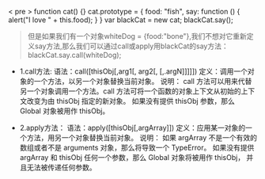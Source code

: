 < pre >
function cat() {}
cat.prototype = {
    food: "fish",
    say: function () {
        alert("I love " + this.food);
    }
}
var blackCat = new cat;
blackCat.say();
</pre>
> 但是如果我们有一个对象whiteDog = {food:"bone"},我们不想对它重新定义say方法,那么我们可以通过call或apply用blackCat的say方法：blackCat.say.call(whiteDog);

- 1.call方法: 
语法：call([thisObj[,arg1[, arg2[,   [,.argN]]]]]) 
定义：调用一个对象的一个方法，以另一个对象替换当前对象。 
说明： 
call 方法可以用来代替另一个对象调用一个方法。call 方法可将一个函数的对象上下文从初始的上下文改变为由 thisObj 指定的新对象。 
如果没有提供 thisObj 参数，那么 Global 对象被用作 thisObj。 

- 2.apply方法： 
语法：apply([thisObj[,argArray]]) 
定义：应用某一对象的一个方法，用另一个对象替换当前对象。 
说明： 
如果 argArray 不是一个有效的数组或者不是 arguments 对象，那么将导致一个 TypeError。 
如果没有提供 argArray 和 thisObj 任何一个参数，那么 Global 对象将被用作 thisObj， 并且无法被传递任何参数。